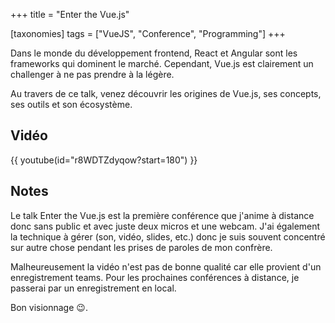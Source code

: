 +++
title = "Enter the Vue.js"

[taxonomies]
tags = ["VueJS", "Conference", "Programming"]
+++

Dans le monde du développement frontend, React et Angular sont les frameworks qui dominent le marché. Cependant, Vue.js est clairement un challenger à ne pas prendre à la légère.

Au travers de ce talk, venez découvrir les origines de Vue.js, ses concepts, ses outils et son écosystème.

<!-- more -->

## Vidéo

{{ youtube(id="r8WDTZdyqow?start=180") }}

## Notes

Le talk Enter the Vue.js est la première conférence que j'anime à distance donc sans public et avec juste deux micros et une webcam. J'ai également la technique à gérer (son, vidéo, slides, etc.) donc je suis souvent concentré sur autre chose pendant les prises de paroles de mon confrère.

Malheureusement la vidéo n'est pas de bonne qualité car elle provient d'un enregistrement teams. Pour les prochaines conférences à distance, je passerai par un enregistrement en local.

Bon visionnage 😉.
